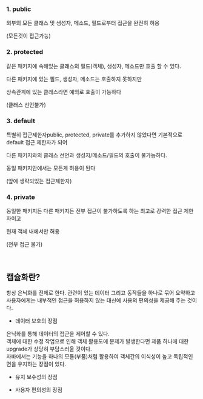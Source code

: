 ### 1. public

외부의 모든 클래스 및 생성자, 메소드, 필드로부터 접근을 완전히 허용

(모든것이 접근가능)

### 2. protected

같은 패키지에 속해있는 클래스의 필드(객체), 생성자, 메소드만 호출 할 수 있다.

다른 패키지에 있는 필드, 생성자, 메소드는 호출하지 못하지만 

상속관계에 있는 클래스라면 예외로 호출이 가능하다

(클래스 선언불가)

### 3. default

특별히 접근제한자public, protected, private를 추가하지 않았다면 기본적으로 default 접근 제한자가 되어 

다른 패키지와의 클래스 선언과 생성자/메소드/필드의 호출이 불가능하다. 

동일 패키지안에서는 모든게 허용이 된다

(앞에 생략되있는 접근제한자)

### 4. private

동일한 패키지든 다른 패키지든 전부 접근이 불가하도록 하는 최고로 강력한 접근 제한자이고

현재 객체 내에서만 허용

(전부 접근 불가)

<br>

## **캡슐화란?**

항상 은닉화를 전제로 한다. 
관련이 있는 데이터 그리고 동작들을 하나로 묶어 요약하고 사용자에게는 내부적인 접근을 허용하지 않는 대신에 사용의 편의성을 제공해 주는 것이다.

- 데이터 보호의 장점

은닉화를 통해 데이터의 접근을 제어할 수 있다.  
객체에 대한 수정 작업으로 인해 객체 활용도에 문제가 발생한다면 제품 하나에 대한 upgrade가 상당히 부담스러울 것이다.  
자바에서는 기능을 하나의 모듈(부품)처럼 활용하여 객체간의 이식성이 높고 독립적인 면을 유지하는 장점이 있다.

- 유지 보수성의 장점

- 사용자 편의성의 장점
